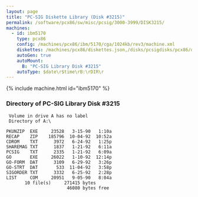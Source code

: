 ```yaml
---
layout: page
title: "PC-SIG Diskette Library (Disk #3215)"
permalink: /software/pcx86/sw/misc/pcsig/3000-3999/DISK3215/
machines:
  - id: ibm5170
    type: pcx86
    config: /machines/pcx86/ibm/5170/cga/1024kb/rev3/machine.xml
    diskettes: /machines/pcx86/diskettes.json,/disks/pcsigdisks/pcx86/diskettes.json
    autoGen: true
    autoMount:
      B: "PC-SIG Library Disk #3215"
    autoType: $date\r$time\rB:\rDIR\r
---
```


{% include machine.html id="ibm5170" %}

### Directory of PC-SIG Library Disk #3215

     Volume in drive A has no label
     Directory of A:\

    PKUNZIP  EXE     23528   3-15-90   1:10a
    RECAP    ZIP    185796  10-04-92  10:52a
    CDROM    TXT      3972   6-24-92   1:25p
    SHAREMAG TXT      1837   1-21-92   6:11a
    PCSIG    TXT      2335   1-21-92   6:09a
    GO       EXE     26022   1-10-92  12:14p
    GO-FORM  DAT      3109   6-29-92   3:26p
    GO-STRT  DAT       533  11-04-92   3:58p
    SIGORDER TXT      3332   6-25-92   2:28p
    LIST     COM     20951   9-05-90   8:04a
           10 file(s)     271415 bytes
                           46080 bytes free
